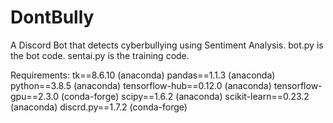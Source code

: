 # DontBully
A Discord Bot that detects cyberbullying using Sentiment Analysis. bot.py is the bot code. sentai.py is the training code. 

Requirements:
tk==8.6.10 (anaconda)
pandas==1.1.3 (anaconda)
python==3.8.5 (anaconda)
tensorflow-hub==0.12.0 (anaconda)
tensorflow-gpu==2.3.0 (conda-forge)
scipy==1.6.2 (anaconda)
scikit-learn==0.23.2 (anaconda)
discrd.py==1.7.2 (conda-forge)


